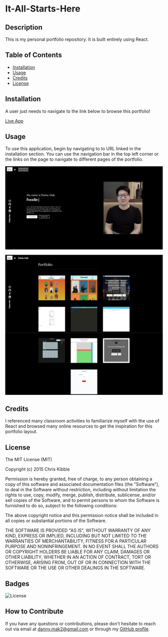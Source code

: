 # It-All-Starts-Here

## Description

This is my personal portfolio repository. It is built entirely using React.  

## Table of Contents

- [Installation](#installation)
- [Usage](#usage)
- [Credits](#credits)
- [License](#license)

## Installation

A user just needs to navigate to the link below to browse this portfolio!

[Live App](https://dannymak.org/)

## Usage

To use this application, begin by navigating to to URL linked in the installation section. You can use the navigation bar in the top left corner or the links on the page to navigate to different pages of the portfolio.  

![alt text](./src/images/readme/Hompage.png)

![alt text](./src/images/readme/Portfolio.png)

## Credits

I referenced many classroom activities to familiarize myself with the use of React and browsed many online resources to get the inspiration for this portfolio layout. 

## License

The MIT License (MIT)

Copyright (c) 2015 Chris Kibble

Permission is hereby granted, free of charge, to any person obtaining a copy of this software and associated documentation files (the "Software"), to deal in the Software without restriction, including without limitation the rights to use, copy, modify, merge, publish, distribute, sublicense, and/or sell copies of the Software, and to permit persons to whom the Software is furnished to do so, subject to the following conditions:

The above copyright notice and this permission notice shall be included in all copies or substantial portions of the Software.

THE SOFTWARE IS PROVIDED "AS IS", WITHOUT WARRANTY OF ANY KIND, EXPRESS OR IMPLIED, INCLUDING BUT NOT LIMITED TO THE WARRANTIES OF MERCHANTABILITY, FITNESS FOR A PARTICULAR PURPOSE AND NONINFRINGEMENT. IN NO EVENT SHALL THE AUTHORS OR COPYRIGHT HOLDERS BE LIABLE FOR ANY CLAIM, DAMAGES OR OTHER LIABILITY, WHETHER IN AN ACTION OF CONTRACT, TORT OR OTHERWISE, ARISING FROM, OUT OF OR IN CONNECTION WITH THE SOFTWARE OR THE USE OR OTHER DEALINGS IN THE SOFTWARE.


## Badges

![License](https://img.shields.io/badge/License-MIT-blue.svg)

## How to Contribute

If you have any questions or contributions, please don't hesitate to reach out via email at [danny.mak2@gmail.com](mailto:danny.mak2@gmail.com) or through my [GitHub profile](https://github.com/dannymak1993).
